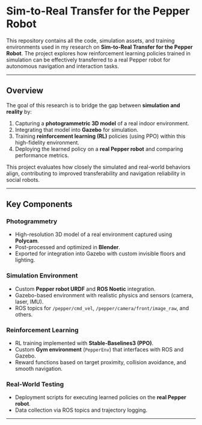 # Sim-to-Real Transfer for the Pepper Robot

This repository contains all the code, simulation assets, and training environments used in my research on **Sim-to-Real Transfer for the Pepper Robot**.
The project explores how reinforcement learning policies trained in simulation can be effectively transferred to a real Pepper robot for autonomous navigation and interaction tasks.

---

## Overview

The goal of this research is to bridge the gap between **simulation and reality** by:
1. Capturing a **photogrammetric 3D model** of a real indoor environment.
2. Integrating that model into **Gazebo** for simulation.
3. Training **reinforcement learning (RL)** policies (using PPO) within this high-fidelity environment.
4. Deploying the learned policy on a **real Pepper robot** and comparing performance metrics.

This project evaluates how closely the simulated and real-world behaviors align, contributing to improved transferability and navigation reliability in social robots.

---

## Key Components

### Photogrammetry
- High-resolution 3D model of a real environment captured using **Polycam**.
- Post-processed and optimized in **Blender**.
- Exported for integration into Gazebo with custom invisible floors and lighting.

### Simulation Environment
- Custom **Pepper robot URDF** and **ROS Noetic** integration.
- Gazebo-based environment with realistic physics and sensors (camera, laser, IMU).
- ROS topics for `/pepper/cmd_vel`, `/pepper/camera/front/image_raw`, and others.

### Reinforcement Learning
- RL training implemented with **Stable-Baselines3 (PPO)**.
- Custom **Gym environment** (`PepperEnv`) that interfaces with ROS and Gazebo.
- Reward functions based on target proximity, collision avoidance, and smooth navigation.

### Real-World Testing
- Deployment scripts for executing learned policies on the **real Pepper robot**.
- Data collection via ROS topics and trajectory logging.

---

